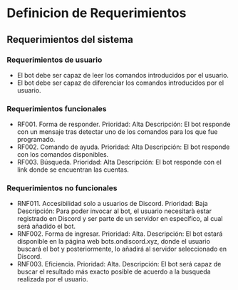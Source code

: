 # Definicion de Requerimientos


## Requerimientos del sistema

### Requerimientos de usuario
- El bot debe ser capaz de leer los comandos introducidos por el usuario.
- El bot debe ser capaz de diferenciar los comandos introducidos por el usuario.

### Requerimientos funcionales
- RF001. Forma de responder.
Prioridad: Alta
Descripción: El bot responde con un mensaje tras detectar uno de los comandos para los que fue programado.
- RF002. Comando de ayuda.
Prioridad: Alta
Descripción: El bot responde con los comandos disponibles.
- RF003. Búsqueda.
Prioridad: Alta
Descripción: El bot responde con el link donde se encuentran las cuentas.

### Requerimientos no funcionales
- RNF011. Accesibilidad solo a usuarios de Discord.
Prioridad: Baja
Descripción: Para poder invocar al bot, el usuario necesitarà estar registrado en Discord y ser parte de un servidor en específico, al cual será añadido el bot.
- RNF002. Forma de ingresar.
Prioridad: Alta.
Descripción: El bot estará disponible en la página web bots.ondiscord.xyz, donde el usuario buscará el bot y posteriormente, lo añadirá al servidor seleccionado en Discord.
- RNF003. Eficiencia.
Prioridad: Alta.
Descripción: El bot será capaz de buscar el resultado más exacto posible de acuerdo a la busqueda realizada por el usuario.
